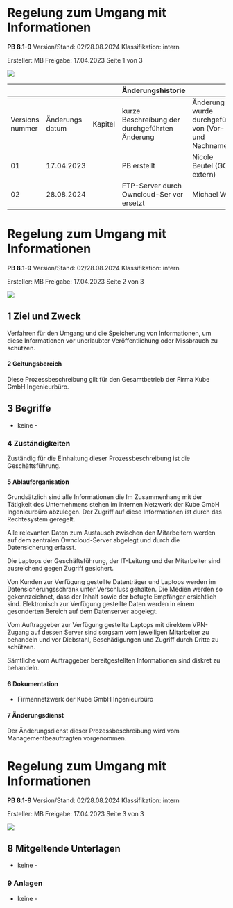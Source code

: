 # **Regelung zum Umgang mit Informationen**

**PB 8.1-9** Version/Stand: 02/28.08.2024 Klassifikation: intern

Ersteller: MB Freigabe: 17.04.2023 Seite 1 von 3

![](_page_0_Picture_3.jpeg)

|  |  |  | Änderungshistorie |  |
| --- | --- | --- | --- | --- |
| Versions nummer | Änderungs datum | Kapitel | kurze Beschreibung der durchgeführten Änderung | Änderung wurde durchgeführt von (Vor- und Nachname) |
| 01 | 17.04.2023 |  | PB erstellt | Nicole Beutel (GC - extern) |
| 02 | 28.08.2024 |  | FTP-Server durch Owncloud-Ser ver ersetzt | Michael Wolf |

# **Regelung zum Umgang mit Informationen**

**PB 8.1-9** Version/Stand: 02/28.08.2024 Klassifikation: intern

Ersteller: MB Freigabe: 17.04.2023 Seite 2 von 3

![](_page_1_Picture_3.jpeg)

## **1 Ziel und Zweck**

Verfahren für den Umgang und die Speicherung von Informationen, um diese Informationen vor unerlaubter Veröffentlichung oder Missbrauch zu schützen.

#### **2 Geltungsbereich**

Diese Prozessbeschreibung gilt für den Gesamtbetrieb der Firma Kube GmbH Ingenieurbüro.

## **3 Begriffe**

- keine -

### **4 Zuständigkeiten**

Zuständig für die Einhaltung dieser Prozessbeschreibung ist die Geschäftsführung.

#### **5 Ablauforganisation**

Grundsätzlich sind alle Informationen die Im Zusammenhang mit der Tätigkeit des Unternehmens stehen im internen Netzwerk der Kube GmbH Ingenieurbüro abzulegen. Der Zugriff auf diese Informationen ist durch das Rechtesystem geregelt.

Alle relevanten Daten zum Austausch zwischen den Mitarbeitern werden auf dem zentralen Owncloud-Server abgelegt und durch die Datensicherung erfasst.

Die Laptops der Geschäftsführung, der IT-Leitung und der Mitarbeiter sind ausreichend gegen Zugriff gesichert.

Von Kunden zur Verfügung gestellte Datenträger und Laptops werden im Datensicherungsschrank unter Verschluss gehalten. Die Medien werden so gekennzeichnet, dass der Inhalt sowie der befugte Empfänger ersichtlich sind. Elektronisch zur Verfügung gestellte Daten werden in einem gesonderten Bereich auf dem Datenserver abgelegt.

Vom Auftraggeber zur Verfügung gestellte Laptops mit direktem VPN-Zugang auf dessen Server sind sorgsam vom jeweiligen Mitarbeiter zu behandeln und vor Diebstahl, Beschädigungen und Zugriff durch Dritte zu schützen.

Sämtliche vom Auftraggeber bereitgestellten Informationen sind diskret zu behandeln.

#### **6 Dokumentation**

- Firmennetzwerk der Kube GmbH Ingenieurbüro
#### **7 Änderungsdienst**

Der Änderungsdienst dieser Prozessbeschreibung wird vom Managementbeauftragten vorgenommen.

# **Regelung zum Umgang mit Informationen**

**PB 8.1-9** Version/Stand: 02/28.08.2024 Klassifikation: intern

Ersteller: MB Freigabe: 17.04.2023 Seite 3 von 3

![](_page_2_Picture_3.jpeg)

## **8 Mitgeltende Unterlagen**

- keine -

### **9 Anlagen**

- keine -

